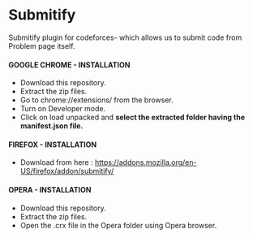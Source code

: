 # Submitify
Submitify plugin for codeforces- which allows us to submit code from Problem page itself.


#### GOOGLE CHROME - INSTALLATION

- Download this repository.
- Extract the zip files. 
- Go to chrome://extensions/ from the browser. 
- Turn on Developer mode.
- Click on load unpacked and **select the extracted folder having the manifest.json file.**


#### FIREFOX - INSTALLATION

- Download from here : https://addons.mozilla.org/en-US/firefox/addon/submitify/

#### OPERA - INSTALLATION

- Download this repository.
- Extract the zip files. 
- Open the .crx file in the Opera folder using Opera browser.
